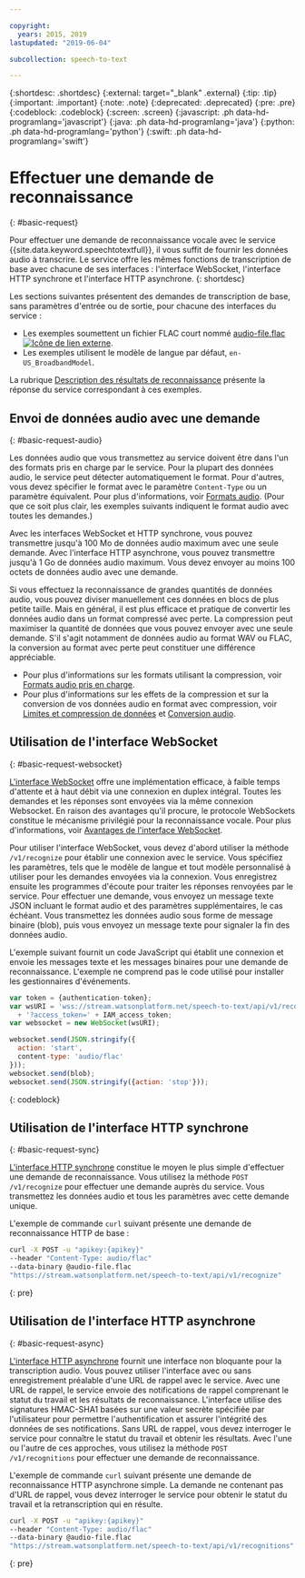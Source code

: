 ```yaml
---

copyright:
  years: 2015, 2019
lastupdated: "2019-06-04"

subcollection: speech-to-text

---
```


{:shortdesc: .shortdesc}
{:external: target="_blank" .external}
{:tip: .tip}
{:important: .important}
{:note: .note}
{:deprecated: .deprecated}
{:pre: .pre}
{:codeblock: .codeblock}
{:screen: .screen}
{:javascript: .ph data-hd-programlang='javascript'}
{:java: .ph data-hd-programlang='java'}
{:python: .ph data-hd-programlang='python'}
{:swift: .ph data-hd-programlang='swift'}

# Effectuer une demande de reconnaissance
{: #basic-request}

Pour effectuer une demande de reconnaissance vocale avec le service {{site.data.keyword.speechtotextfull}}, il vous suffit de fournir les données audio à transcrire. Le service offre les mêmes fonctions de transcription de base avec chacune de ses interfaces : l'interface WebSocket, l'interface HTTP synchrone et l'interface HTTP asynchrone.
{: shortdesc}

Les sections suivantes présentent des demandes de transcription de base, sans paramètres d'entrée ou de sortie, pour chacune des interfaces du service :

-   Les exemples soumettent un fichier FLAC court nommé <a target="_blank" href="https://watson-developer-cloud.github.io/doc-tutorial-downloads/speech-to-text/audio-file.flac" download="audio-file.flac">audio-file.flac <img src="../../icons/launch-glyph.svg" alt="Icône de lien externe" title="Icône de lien externe"></a>.
-   Les exemples utilisent le modèle de langue par défaut, `en-US_BroadbandModel`.

La rubrique [Description des résultats de reconnaissance](/docs/services/speech-to-text?topic=speech-to-text-basic-response) présente la réponse du service correspondant à ces exemples.

## Envoi de données audio avec une demande
{: #basic-request-audio}

Les données audio que vous transmettez au service doivent être dans l'un des formats pris en charge par le service. Pour la plupart des données audio, le service peut détecter automatiquement le format. Pour d'autres, vous devez spécifier le format avec le paramètre `Content-Type` ou un paramètre équivalent. Pour plus d'informations, voir [Formats audio](/docs/services/speech-to-text?topic=speech-to-text-audio-formats). (Pour que ce soit plus clair, les exemples suivants indiquent le format audio avec toutes les demandes.)

Avec les interfaces WebSocket et HTTP synchrone, vous pouvez transmettre jusqu'à 100 Mo de données audio maximum avec une seule demande. Avec l'interface HTTP asynchrone, vous pouvez transmettre jusqu'à 1 Go de données audio maximum. Vous devez envoyer au moins 100 octets de données audio avec une demande.

Si vous effectuez la reconnaissance de grandes quantités de données audio, vous pouvez diviser manuellement ces données en blocs de plus petite taille. Mais en général, il est plus efficace et pratique de convertir les données audio dans un format compressé avec perte. La compression peut maximiser la quantité de données que vous pouvez envoyer avec une seule demande. S'il s'agit notamment de données audio au format WAV ou FLAC, la conversion au format avec perte peut constituer une différence appréciable.

-   Pour plus d'informations sur les formats utilisant la compression, voir [Formats audio pris en charge](/docs/services/speech-to-text?topic=speech-to-text-audio-formats#formats).
-   Pour plus d'informations sur les effets de la compression et sur la conversion de vos données audio en format avec compression, voir [Limites et compression de données](/docs/services/speech-to-text?topic=speech-to-text-audio-formats#limits) et [Conversion audio](/docs/services/speech-to-text?topic=speech-to-text-audio-formats#conversion).

## Utilisation de l'interface WebSocket
{: #basic-request-websocket}

[L'interface WebSocket](/docs/services/speech-to-text?topic=speech-to-text-websockets) offre une implémentation efficace, à faible temps d'attente et à haut débit via une connexion en duplex intégral. Toutes les demandes et les réponses sont envoyées via la même connexion Websocket. En raison des avantages qu'il procure, le protocole WebSockets constitue le mécanisme privilégié pour la reconnaissance vocale. Pour plus d'informations, voir [Avantages de l'interface WebSocket](/docs/services/speech-to-text?topic=speech-to-text-developerOverview#advantages).

Pour utiliser l'interface WebSocket, vous devez d'abord utiliser la méthode `/v1/recognize` pour établir une connexion avec le service. Vous spécifiez les paramètres, tels que le modèle de langue et tout modèle personnalisé à utiliser pour les demandes envoyées via la connexion. Vous enregistrez ensuite les programmes d'écoute pour traiter les réponses renvoyées par le service. Pour effectuer une demande, vous envoyez un message texte JSON incluant le format audio et des paramètres supplémentaires, le cas échéant. Vous transmettez les données audio sous forme de message binaire (blob), puis vous envoyez un message texte pour signaler la fin des données audio.

L'exemple suivant fournit un code JavaScript qui établit une connexion et envoie les messages texte et les messages binaires pour une demande de reconnaissance. L'exemple ne comprend pas le code utilisé pour installer les gestionnaires d'événements.

```javascript
var token = {authentication-token};
var wsURI = 'wss://stream.watsonplatform.net/speech-to-text/api/v1/recognize'
  + '?access_token=' + IAM_access_token;
var websocket = new WebSocket(wsURI);

websocket.send(JSON.stringify({
  action: 'start',
  content-type: 'audio/flac'
}));
websocket.send(blob);
websocket.send(JSON.stringify({action: 'stop'}));
```
{: codeblock}

## Utilisation de l'interface HTTP synchrone
{: #basic-request-sync}

[L'interface HTTP synchrone](/docs/services/speech-to-text?topic=speech-to-text-http) constitue le moyen le plus simple d'effectuer une demande de reconnaissance. Vous utilisez la méthode `POST /v1/recognize` pour effectuer une demande auprès du service. Vous transmettez les données audio et tous les paramètres avec cette demande unique.

L'exemple de commande `curl` suivant présente une demande de reconnaissance HTTP de base :

```bash
curl -X POST -u "apikey:{apikey}"
--header "Content-Type: audio/flac"
--data-binary @audio-file.flac
"https://stream.watsonplatform.net/speech-to-text/api/v1/recognize"
```
{: pre}

## Utilisation de l'interface HTTP asynchrone
{: #basic-request-async}

[L'interface HTTP asynchrone](/docs/services/speech-to-text?topic=speech-to-text-async) fournit une interface non bloquante pour la transcription audio. Vous pouvez utiliser l'interface avec ou sans enregistrement préalable d'une URL de rappel avec le service. Avec une URL de rappel, le service envoie des notifications de rappel comprenant le statut du travail et les résultats de reconnaissance. L'interface utilise des signatures HMAC-SHA1 basées sur une valeur secrète spécifiée par l'utilisateur pour permettre l'authentification et assurer l'intégrité des données de ses notifications. Sans URL de rappel, vous devez interroger le service pour connaître le statut du travail et obtenir les résultats. Avec l'une ou l'autre de ces approches, vous utilisez la méthode `POST /v1/recognitions` pour effectuer une demande de reconnaissance.

L'exemple de commande `curl` suivant présente une demande de reconnaissance HTTP asynchrone simple. La demande ne contenant pas d'URL de rappel, vous devez interroger le service pour obtenir le statut du travail et la retranscription qui en résulte.

```bash
curl -X POST -u "apikey:{apikey}"
--header "Content-Type: audio/flac"
--data-binary @audio-file.flac
"https://stream.watsonplatform.net/speech-to-text/api/v1/recognitions"
```
{: pre}
